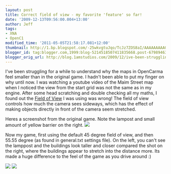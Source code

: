 ```yaml
---
layout: post
title: Correct field of view - my favorite 'feature' so far!
date: '2009-12-13T09:56:00.004+13:00'
author: Jeff
tags:
- XNA
- OpenC1
modified_time: '2011-05-05T21:58:17.081+12:00'
thumbnail: http://1.bp.blogspot.com/-25wkvgtuJqo/TcJz7ZOS8aI/AAAAAAAAAGw/NZvqKlRG0e4/s72-c/fov_45.jpg
blogger_id: tag:blogger.com,1999:blog-5214518507411835668.post-6798946389127528601
blogger_orig_url: http://blog.1amstudios.com/2009/12/ive-been-struggling-for-while-to.html
---
```

I've been struggling for a while to understand why the maps in OpenCarma feel smaller than in the original game.  I hadn't been able to put my finger on why until now.  I was watching a youtube video of the Maim Street map when I noticed the view from the start grid was not the same as in my engine. After some head scratching and double checking all my maths, I found out the [Field of View](http://www.geodetic.com/OriginalImages/field%20hi%20res.jpg) I was using was wrong! The field of view controls how much the camera sees sideways, which has the effect of making objects directly in front of the camera seem stretched.

Heres a screenshot from the original game. Note the lampost and small amount of yellow barrier on the right.
![](http://www.1amstudios.com/games/carmageddon/images/fov_original.jpg)

Now my game, first using the default 45 degree field of view, and then 55.55 degree (as found in general.txt settings file). On the left, you can't see the lamppost and the buildings look taller and closer compared the shot on the right, where the buildings appear to stretch into the distance more. Its made a huge difference to the feel of the game as you drive around :)

![](http://1.bp.blogspot.com/-25wkvgtuJqo/TcJz7ZOS8aI/AAAAAAAAAGw/NZvqKlRG0e4/s1600/fov_45.jpg)
![](http://2.bp.blogspot.com/-FriadGwS0uc/TcJz85QHgEI/AAAAAAAAAG0/Aw1dwLaRVC8/s1600/fov_55.jpg)
